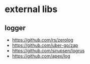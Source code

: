 # external libs
## logger
* https://github.com/rs/zerolog
* https://github.com/uber-go/zap
* https://github.com/sirupsen/logrus
* https://github.com/apex/log

